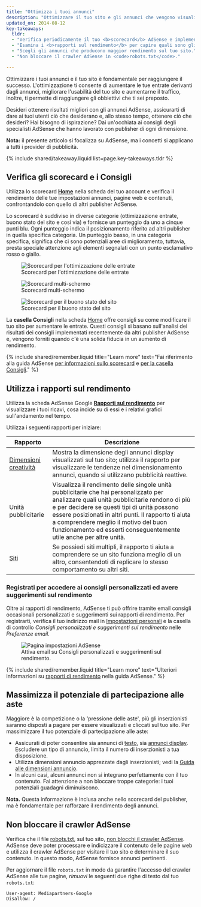 ```yaml
---
title: "Ottimizza i tuoi annunci"
description: "Ottimizzare il tuo sito e gli annunci che vengono visualizzati, può migliorare la qualità degli annunci visualizzati e aumentare i tuoi ricavi potenziali."
updated_on: 2014-08-12
key-takeaways:
  tldr:
  - "Verifica periodicamente il tuo <b>scorecard</b> AdSense e implementa qualsiasi <b>consiglio</b>."
  - "Esamina i <b>rapporti sul rendimento</b> per capire quali sono gli annunci che apportano un valore aggiunto maggiore, sia a te, sia agli utenti."
  - "Scegli gli annunci che producono maggior rendimento sul tuo sito."
  - "Non bloccare il crawler AdSense in <code>robots.txt</code>."

---
```


<p class="intro">
  Ottimizzare i tuoi annunci e il tuo sito è fondamentale per raggiungere il successo. L'ottimizzazione ti consente di aumentare le tue entrate derivanti dagli annunci, migliorare l'usabilità del tuo sito e aumentarne il traffico, inoltre, ti permette di raggiungere gli obbiettivi che ti sei preposto.
</p>

Desideri ottenere risultati migliori con gli annunci AdSense, assicurarti di dare ai tuoi utenti ciò che desiderano e, allo stesso tempo, ottenere ciò che desideri? Hai bisogno di ispirazione?
Dai un'occhiata ai consigli degli specialisti AdSense che hanno lavorato con publisher di ogni dimensione.

<b>Nota:</b> il presente articolo si focalizza su AdSense, ma i concetti si applicano a tutti i provider di pubblicità.



{% include shared/takeaway.liquid list=page.key-takeaways.tldr %}

## Verifica gli scorecard e i Consigli

Utilizza lo scorecard <b>[Home](https://www.google.com/adsense/app#home)</b> nella scheda del tuo account e verifica il rendimento delle tue impostazioni annunci, pagine web e contenuti, confrontandolo con quello di altri publisher AdSense.

Lo scorecard è suddiviso in diverse categorie (ottimizzazione entrate, buono stato del sito e così via) e fornisce un punteggio da uno a cinque punti blu. Ogni punteggio indica il posizionamento riferito ad altri publisher in quella specifica categoria. Un punteggio basso, in una categoria specifica, significa che ci sono potenziali aree di miglioramento, tuttavia, presta speciale attenzione agli elementi segnalati con un punto esclamativo rosso o giallo.

<figure>
  <img src="images/optimization_score.png" alt="Scorecard per l'ottimizzazione delle entrate">
  <figcaption>Scorecard per l'ottimizzazione delle entrate</figcaption>
</figure>

<figure>
  <img src="images/multiscreen_score.png" alt="Scorecard multi-schermo">
  <figcaption>Scorecard multi-schermo</figcaption>
</figure>

<figure>
  <img src="images/site_score.png" alt="Scorecard per il buono stato del sito">
  <figcaption>Scorecard per il buono stato del sito</figcaption>
</figure>



La <b>casella Consigli</b> nella scheda [Home](https://www.google.com/adsense/app#home) offre consigli su come modificare il tuo sito per aumentare le entrate. 
Questi consigli si basano sull'analisi dei risultati dei consigli implementati recentemente da altri publisher AdSense e, vengono forniti quando c'è una solida fiducia in un aumento di rendimento.

{% include shared/remember.liquid title="Learn more" text="Fai riferimento alla guida AdSense <a href='https://support.google.com/adsense/answer/3006004'>per informazioni sullo scorecard</a> e <a href='https://support.google.com/adsense/answer/1725006'>per la casella Consigli</a>." %}

## Utilizza i rapporti sul rendimento

Utilizza la scheda AdSense Google <b>[Rapporti sul rendimento](https://www.google.com/adsense/app#viewreports)</b> per visualizzare i tuoi ricavi, cosa incide su di essi e i relativi grafici sull'andamento nel tempo.

Utilizza i seguenti rapporti per iniziare:

<table class="mdl-data-table mdl-js-data-table">
    <thead>
    <tr>
      <th>Rapporto</th>
      <th>Descrizione</th>
    </tr>
  </thead>
  <tbody>
    <tr>
      <td data-th="Rapporto">
        <a href="https://support.google.com/adsense/answer/3540509">Dimensioni creatività</a>
      </td>
      <td data-th="Descrizione">
        Mostra la dimensione degli annunci display visualizzati sul tuo sito; utilizza il rapporto per visualizzare le tendenze nel dimensionamento annunci, quando si utilizzano pubblicità reattive.
      </td>
    </tr>
    <tr>
      <td data-th="Rapporto">
        Unità pubblicitarie
      </td>
      <td data-th="Descrizione">
        Visualizza il rendimento delle singole unità pubblicitarie che hai personalizzato per analizzare quali unità pubblicitarie rendono di più e per decidere se questi tipi di unità possono essere posizionati in altri punti. Il rapporto ti aiuta a comprendere meglio il motivo del buon funzionamento ed esserti conseguentemente utile anche per altre unità.
      </td>
    </tr>
    <tr>
      <td data-th="Rapporto"> <a href="https://support.google.com/adsense/answer/1407511">Siti</a>
      </td>
      <td data-th="Descrizione">
        Se possiedi siti multipli, il rapporto ti aiuta a comprendere se un sito funziona meglio di un altro, consentendoti di replicare lo stesso comportamento su altri siti.
      </td>
    </tr>
  </tbody>
</table>

### Registrati per accedere ai consigli personalizzati ed avere suggerimenti sul rendimento

Oltre ai rapporti di rendimento, AdSense ti può offrire tramite email consigli occasionali personalizzati e suggerimenti sui rapporti di rendimento. Per registrarti, verifica il tuo indirizzo mail in [Impostazioni personali](https://www.google.com/adsense/app#personalSettings) e la casella di controllo *Consigli personalizzati e suggerimenti sul rendimento* nelle *Preferenze email*.

<figure>
  <img src="images/adsense-emails.jpg" srcset="images/adsense-emails.jpg 1x, images/adsense-emails-2x.jpg 2x" alt="Pagina impostazioni AdSense">
  <figcaption>Attiva email su Consigli personalizzati e suggerimenti sul rendimento.</figcaption>
</figure>

{% include shared/remember.liquid title="Learn more" text="Ulteriori informazioni su <a href='https://support.google.com/adsense/answer/160562'>rapporti di rendimento</a> nella guida AdSense." %}

## Massimizza il potenziale di partecipazione alle aste

Maggiore è la competizione o la 'pressione delle aste', più gli inserzionisti saranno disposti a pagare per essere visualizzati e cliccati sul tuo sito. Per massimizzare il tuo potenziale di partecipazione alle aste:

* Assicurati di poter consentire sia annunci di [testo](https://support.google.com/adsense/answer/185665), sia [annunci display](https://support.google.com/adsense/answer/185666). Escludere un tipo di annuncio, limita il numero di inserzionisti a tua disposizione.
* Utilizza dimensioni annuncio apprezzate dagli inserzionisti; vedi la [Guida alle dimensioni annuncio](https://support.google.com/adsense/answer/6002621).
* In alcuni casi, alcuni annunci non si integrano perfettamente con il tuo contenuto. Fai attenzione a non bloccare troppe categorie: i tuoi potenziali guadagni diminuiscono.

<b>Nota.</b> Questa informazione è inclusa anche nello scorecard del publisher, ma è fondamentale per rafforzare il rendimento degli annunci.

## Non bloccare il crawler AdSense

Verifica che il file [robots.txt](https://support.google.com/webmasters/answer/6062608), sul tuo sito, [non blocchi il crawler AdSense](https://support.google.com/adsense/answer/10532).
AdSense deve poter processare e indicizzare il contenuto delle pagine web e utilizza il crawler AdSense per visitare il tuo sito e determinare il suo contenuto.  In questo modo, AdSense fornisce annunci pertinenti.

Per aggiornare il file `robots.txt` in modo da garantire l'accesso del crawler AdSense alle tue pagine, *rimuovi* le seguenti due righe di testo dal tuo `robots.txt`:

    User-agent: Mediapartners-Google
    Disallow: /




